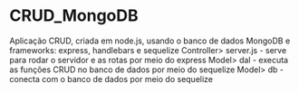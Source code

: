 # CRUD_MongoDB
Aplicação CRUD, criada em node.js, usando o banco de dados MongoDB e frameworks: express, handlebars e sequelize Controller> server.js - serve para rodar o servidor e as rotas por meio do express Model> dal - executa as funções CRUD no banco de dados por meio do sequelize Model> db - conecta com o banco de dados por meio do sequelize
